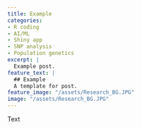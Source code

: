 ```yaml
---
title: Example
categories:
- R coding
- AI/ML
- Shiny app
- SNP analysis
- Population genetics
excerpt: |
  Example post.
feature_text: |
  ## Example
  A template for post.
feature_image: "/assets/Research_BG.JPG"
image: "/assets/Research_BG.JPG"
---
```


Text
